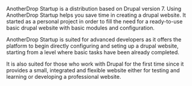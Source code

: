 AnotherDrop Startup is a distribution based on Drupal version 7.
Using AnotherDrop Startup helps you save time in creating a drupal website.
It started as a personal project in order to fill the need for a
ready-to-use basic drupal website with basic modules and
configuration.

AnotherDrop Startup is suited for advanced developers as it offers the
platform to begin directly configuring and seting up  a drupal
website, starting from a level where basic tasks have been already
completed.

It is also suited for those who work with Drupal for the first time
since it provides a small, integrated and flexible website either for
testing and learning or developing a professional website.
